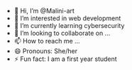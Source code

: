 - 👋 Hi, I’m @Malini-art
- 👀 I’m interested in web development
- 🌱 I’m currently learning cybersecurity
- 💞️ I’m looking to collaborate on ...
- 📫 How to reach me ...
- 😄 Pronouns: She/her
- ⚡ Fun fact: I am a first year student
  

<!---
Malini-art/Malini-art is a ✨ special ✨ repository because its `README.md` (this file) appears on your GitHub profile.
You can click the Preview link to take a look at your changes.
--->
